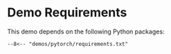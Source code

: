 # Demo Requirements

This demo depends on the following Python packages:

```text title="demos/pytorch/requirements.txt"
--8<-- "demos/pytorch/requirements.txt"
```
